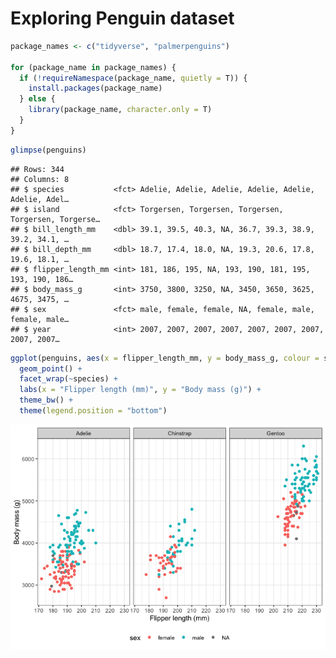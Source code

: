 
# Exploring Penguin dataset

``` r
package_names <- c("tidyverse", "palmerpenguins")

for (package_name in package_names) {
  if (!requireNamespace(package_name, quietly = T)) {
    install.packages(package_name)
  } else {
    library(package_name, character.only = T)
  }
}
```

``` r
glimpse(penguins)
```

    ## Rows: 344
    ## Columns: 8
    ## $ species           <fct> Adelie, Adelie, Adelie, Adelie, Adelie, Adelie, Adel…
    ## $ island            <fct> Torgersen, Torgersen, Torgersen, Torgersen, Torgerse…
    ## $ bill_length_mm    <dbl> 39.1, 39.5, 40.3, NA, 36.7, 39.3, 38.9, 39.2, 34.1, …
    ## $ bill_depth_mm     <dbl> 18.7, 17.4, 18.0, NA, 19.3, 20.6, 17.8, 19.6, 18.1, …
    ## $ flipper_length_mm <int> 181, 186, 195, NA, 193, 190, 181, 195, 193, 190, 186…
    ## $ body_mass_g       <int> 3750, 3800, 3250, NA, 3450, 3650, 3625, 4675, 3475, …
    ## $ sex               <fct> male, female, female, NA, female, male, female, male…
    ## $ year              <int> 2007, 2007, 2007, 2007, 2007, 2007, 2007, 2007, 2007…

``` r
ggplot(penguins, aes(x = flipper_length_mm, y = body_mass_g, colour = sex)) +
  geom_point() +
  facet_wrap(~species) +
  labs(x = "Flipper length (mm)", y = "Body mass (g)") +
  theme_bw() +
  theme(legend.position = "bottom")
```

![](01_explore_dataset_files/figure-gfm/unnamed-chunk-3-1.png)<!-- -->
